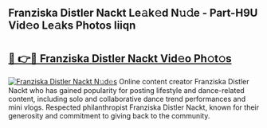 ## Franziska Distler Nackt Le𝚊k𝚎d N𝚞𝚍e - Part-H9U Vid𝚎o Le𝚊ks Photos Iiiqn

# <h2><a href="http://fbaoe45.evod.top/?m=Franziska+Distler+Nackt">🔗 👉🔴 Franziska Distler Nackt Vid𝚎o Ph𝚘t𝚘s</a></h2>

[![Franziska Distler Nackt N𝚞d𝚎s](https://i.imgur.com/8V9OHl7.gif)](http://fbaoe45.evod.top/?m=Franziska+Distler+Nackt)
Online content creator Franziska Distler Nackt who has gained popularity for posting lifestyle and dance-related content, including solo and collaborative dance trend performances and mini vlogs. Respected philanthropist Franziska Distler Nackt, known for their generosity and commitment to giving back to the community. 
